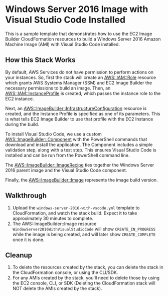 # Windows Server 2016 Image with Visual Studio Code Installed

This is a sample template that demonstrates how to use the EC2 Image Builder CloudFormation resources to build a Windows Server 2016 Amazon Machine Image (AMI) with Visual Studio Code installed.

## How this Stack Works

By default, AWS Services do not have permission to perform actions on your instances. So, first the stack will create an [AWS::IAM::Role](https://docs.aws.amazon.com/AWSCloudFormation/latest/UserGuide/aws-resource-iam-role.html) resource which grants AWS Systems Manager (SSM) and EC2 Image Builder the necessary permissions to build an image. Then, an [AWS::IAM::InstanceProfile](https://docs.aws.amazon.com/AWSCloudFormation/latest/UserGuide/aws-resource-iam-instanceprofile.html) is created, which passes the instance role to the EC2 instance.

Next, an [AWS::ImageBuilder::InfrastructureConfiguration](https://docs.aws.amazon.com/AWSCloudFormation/latest/UserGuide/aws-resource-imagebuilder-infrastructureconfiguration.html) resource is created, and the Instance Profile is specified as one of its parameters. This is what tells EC2 Image Builder to use that profile with the EC2 Instance during the build.

To install Visual Studio Code, we use a custom [AWS::ImageBuilder::Component](https://docs.aws.amazon.com/AWSCloudFormation/latest/UserGuide/aws-resource-imagebuilder-component.html) with the PowerShell commands that download and install the application. The Component includes a simple validation step, along with a test step. This ensures Visual Studio Code is installed and can be run from the PowerShell command line.

The [AWS::ImageBuilder::ImageRecipe](https://docs.aws.amazon.com/AWSCloudFormation/latest/UserGuide/aws-resource-imagebuilder-imagerecipe.html) ties together the Windows Server 2016 parent image and the Visual Studio Code component.

Finally, the [AWS::ImageBuilder::Image](https://docs.aws.amazon.com/AWSCloudFormation/latest/UserGuide/aws-resource-imagebuilder-image.html) represents the image build version.

## Walkthrough

1. Upload the ```windows-server-2016-with-vscode.yml``` template to CloudFormation, and watch the stack build. Expect it to take approximately 30 minutes to complete.
2. The AWS::ImageBuilder::Image resource ```WindowServer2016WithVisualStudioCode``` will show ```CREATE_IN_PROGRESS``` while the image is being created, and will later show ```CREATE_COMPLETE``` once it is done.

## Cleanup

1. To delete the resources created by the stack, you can delete the stack in the CloudFormation console, or using the CLI/SDK.
2. For any AMIs created by the stack, you'll need to delete those by using the EC2 console, CLI, or SDK (Deleting the CloudFormation stack will NOT delete the AMIs created by the stack).
